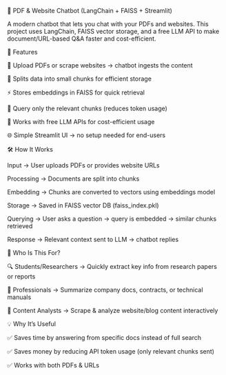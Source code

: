 📄 PDF & Website Chatbot (LangChain + FAISS + Streamlit)

A modern chatbot that lets you chat with your PDFs and websites.
This project uses LangChain, FAISS vector storage, and a free LLM API to make document/URL-based Q&A faster and cost-efficient.

🚀 Features

📂 Upload PDFs or scrape websites → chatbot ingests the content

🧩 Splits data into small chunks for efficient storage

⚡ Stores embeddings in FAISS for quick retrieval

💬 Query only the relevant chunks (reduces token usage)

🎯 Works with free LLM APIs for cost-efficient usage

🌐 Simple Streamlit UI → no setup needed for end-users

🛠️ How It Works

Input → User uploads PDFs or provides website URLs

Processing → Documents are split into chunks

Embedding → Chunks are converted to vectors using embeddings model

Storage → Saved in FAISS vector DB (faiss_index.pkl)

Querying → User asks a question → query is embedded → similar chunks retrieved

Response → Relevant context sent to LLM → chatbot replies

👤 Who Is This For?

🔍 Students/Researchers → Quickly extract key info from research papers or reports

💼 Professionals → Summarize company docs, contracts, or technical manuals

📰 Content Analysts → Scrape & analyze website/blog content interactively

💡 Why It’s Useful

✅ Saves time by answering from specific docs instead of full search

✅ Saves money by reducing API token usage (only relevant chunks sent)

✅ Works with both PDFs & URLs
